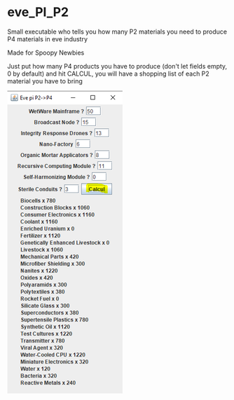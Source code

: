 # eve_PI_P2
Small executable who tells you how many P2 materials you need to produce P4 materials in eve industry 


Made for Spoopy Newbies

Just put how many P4 products you have to produce (don't let fields empty, 0 by default) and hit CALCUL,
you will have a shopping list of each P2 material you have to bring 


![alt text](https://github.com/matteovaccari/eve_PI_P2/blob/master/screenshot.PNG)
